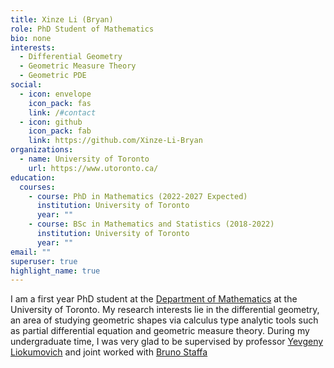 ```yaml
---
title: Xinze Li (Bryan)
role: PhD Student of Mathematics
bio: none
interests:
  - Differential Geometry
  - Geometric Measure Theory
  - Geometric PDE
social:
  - icon: envelope
    icon_pack: fas
    link: /#contact
  - icon: github
    icon_pack: fab
    link: https://github.com/Xinze-Li-Bryan
organizations:
  - name: University of Toronto
    url: https://www.utoronto.ca/
education:
  courses:
    - course: PhD in Mathematics (2022-2027 Expected)
      institution: University of Toronto
      year: ""
    - course: BSc in Mathematics and Statistics (2018-2022)
      institution: University of Toronto
      year: ""
email: ""
superuser: true
highlight_name: true
---
```

I am a first year PhD student at the [Department of Mathematics](https://www.math.toronto.edu/cms/) at the University of Toronto. My research interests lie in the differential geometry, an area of studying geometric shapes via calculus type analytic tools such as partial differential equation and geometric measure theory. During my undergraduate time, I was very glad to be supervised by professor [Yevgeny Liokumovich](https://www.math.toronto.edu/ylio/) and joint worked with [Bruno Staffa](http://www.math.toronto.edu/cms/people/students/graduate/staffa-bruno/)
